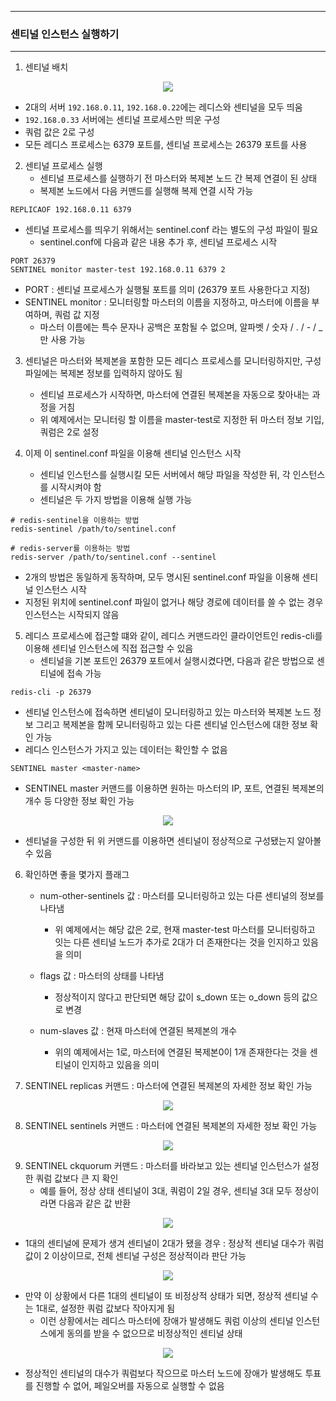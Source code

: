 -----
### 센티널 인스턴스 실행하기
-----
1. 센티널 배치
<div align="center">
<img src="https://github.com/user-attachments/assets/75fa8362-7019-46cb-8c08-812ddd3d6043">
</div>

   - 2대의 서버 ```192.168.0.11```, ```192.168.0.22```에는 레디스와 센티널을 모두 띄움
   - ```192.168.0.33``` 서버에는 센티널 프로세스만 띄운 구성
   - 쿼럼 값은 2로 구성
   - 모든 레디스 프로세스는 6379 포트를, 센티널 프로세스는 26379 포트를 사용

2. 센티널 프로세스 실행
   - 센티널 프로세스를 실행하기 전 마스터와 복제본 노드 간 복제 연결이 된 상태
   - 복제본 노드에서 다음 커맨드를 실행해 복제 연결 시작 가능
```redis
REPLICAOF 192.168.0.11 6379
```
   - 센티널 프로세스를 띄우기 위해서는 sentinel.conf 라는 별도의 구성 파일이 필요
     + sentinel.conf에 다음과 같은 내용 추가 후, 센티널 프로세스 시작
```redis
PORT 26379
SENTINEL monitor master-test 192.168.0.11 6379 2
```
   - PORT : 센티널 프로세스가 실행될 포트를 의미 (26379 포트 사용한다고 지정)
   - SENTINEL monitor : 모니터링할 마스터의 이름을 지정하고, 마스터에 이름을 부여하며, 쿼럼 값 지정
     + 마스터 이름에는 특수 문자나 공백은 포함될 수 없으며, 알파벳 / 숫자 / . / - / _ 만 사용 가능

3. 센티널은 마스터와 복제본을 포함한 모든 레디스 프로세스를 모니터링하지만, 구성 파일에는 복제본 정보를 입력하지 않아도 됨
   - 센티널 프로세스가 시작하면, 마스터에 연결된 복제본을 자동으로 찾아내는 과정을 거침
   - 위 예제에서는 모니터링 할 이름을 master-test로 지정한 뒤 마스터 정보 기입, 쿼럼은 2로 설정

4. 이제 이 sentinel.conf 파일을 이용해 센티널 인스턴스 시작
   - 센티널 인스턴스를 실행시킬 모든 서버에서 해당 파일을 작성한 뒤, 각 인스턴스를 시작시켜야 함
   - 센티널은 두 가지 방법을 이용해 실행 가능
```redis
# redis-sentinel을 이용하는 방법
redis-sentinel /path/to/sentinel.conf

# redis-server를 이용하는 방법
redis-server /path/to/sentinel.conf --sentinel
```
   - 2개의 방법은 동일하게 동작하며, 모두 명시된 sentinel.conf 파일을 이용해 센티널 인스턴스 시작
   - 지정된 위치에 sentinel.conf 파일이 없거나 해당 경로에 데이터를 쓸 수 없는 경우 인스턴스는 시작되지 않음

5. 레디스 프로세스에 접근할 떄와 같이, 레디스 커맨드라인 클라이언트인 redis-cli를 이용해 센티널 인스턴스에 직접 접근할 수 있음
   - 센티널을 기본 포트인 26379 포트에서 실행시켰다면, 다음과 같은 방법으로 센티널에 접속 가능
```redis
redis-cli -p 26379
```
   - 센티널 인스턴스에 접속하면 센티널이 모니터링하고 있는 마스터와 복제본 노드 정보 그리고 복제본을 함께 모니터링하고 있는 다른 센티널 인스턴스에 대한 정보 확인 가능
   - 레디스 인스턴스가 가지고 있는 데이터는 확인할 수 없음
```redis
SENTINEL master <master-name>
```
   - SENTINEL master 커맨드를 이용하면 원하는 마스터의 IP, 포트, 연결된 복제본의 개수 등 다양한 정보 확인 가능
<div align="center">
<img src="https://github.com/user-attachments/assets/3323d653-bec3-4e47-8e4a-7b38299804b2">
</div>

   - 센티널을 구성한 뒤 위 커맨드를 이용하면 센티널이 정상적으로 구성됐는지 알아볼 수 있음

6. 확인하면 좋을 몇가지 플래그
   - num-other-sentinels 값 : 마스터를 모니터링하고 있는 다른 센티널의 정보를 나타냄
     + 위 예제에서는 해당 값은 2로, 현재 master-test 마스터를 모니터링하고 잇는 다른 센티널 노드가 추가로 2대가 더 존재한다는 것을 인지하고 있음을 의미

   - flags 값 : 마스터의 상태를 나타냄
     + 정상적이지 않다고 판단되면 해당 값이 s_down 또는 o_down 등의 값으로 변경

   - num-slaves 값 : 현재 마스터에 연결된 복제본의 개수
     + 위의 예제에서는 1로, 마스터에 연결된 복제본0이 1개 존재한다는 것을 센티널이 인지하고 있음을 의미

7. SENTINEL replicas 커맨드 : 마스터에 연결된 복제본의 자세한 정보 확인 가능
<div align="center">
<img src="https://github.com/user-attachments/assets/57bfa7f4-4337-4ef8-8200-593a8eaf6884">
</div>

8. SENTINEL sentinels 커맨드 : 마스터에 연결된 복제본의 자세한 정보 확인 가능
<div align="center">
<img src="https://github.com/user-attachments/assets/6590415b-4531-4b31-9677-413ed313da35">
</div>

9. SENTINEL ckquorum 커맨드 : 마스터를 바라보고 있는 센티널 인스턴스가 설정한 쿼럼 값보다 큰 지 확인
    - 예를 들어, 정상 상태 센티널이 3대, 쿼럼이 2일 경우, 센티널 3대 모두 정상이라면 다음과 같은 값 반환
<div align="center">
<img src="https://github.com/user-attachments/assets/5b148dc9-a99f-46a3-9080-33e928bb5ac8">
</div>

   - 1대의 센티널에 문제가 생겨 센티널이 2대가 됐을 경우 : 정상적 센티널 대수가 쿼럼 값이 2 이상이므로, 전체 센티널 구성은 정상적이라 판단 가능
<div align="center">
<img src="https://github.com/user-attachments/assets/dfc41633-b333-4cdf-8610-5290f095ec42">
</div>

   - 만약 이 상황에서 다른 1대의 센티널이 또 비정상적 상태가 되면, 정상적 센티널 수는 1대로, 설정한 쿼럼 값보다 작아지게 됨
     + 이런 상황에서는 레디스 마스터에 장애가 발생해도 쿼럼 이상의 센티널 인스턴스에게 동의를 받을 수 없으므로 비정상적인 센티널 상태
<div align="center">
<img src="https://github.com/user-attachments/assets/7db1b135-95c6-44cb-a705-8ff0587192db">
</div>

   - 정상적인 센티널의 대수가 쿼럼보다 작으므로 마스터 노드에 장애가 발생해도 투표를 진행할 수 없어, 페일오버를 자동으로 실행할 수 없음
